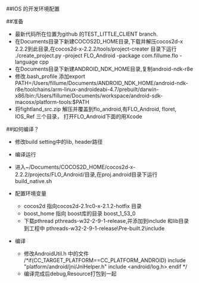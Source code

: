 ﻿##IOS 的开发环境配置

##准备
* 最新代码所在位置为github 的TEST_LITTLE_CLIENT branch.
* 在Documents目录下新建COCOS2D_HOME目录,下载并解压cocos2d-x 2.2.2到此目录,在cocos2d-x-2.2.2/tools/project-creater 目录下运行 ./create_project.py -project FLO_Android -package com.fillume.flo -language cpp
* 在Documents目录下新建ANDROID_NDK_HOME目录,复制android-ndk-r8e
* 修改.bash_profile 添加export PATH=/Users/fillume/Documents/ANDROID_NDK_HOME/android-ndk-r8e/toolchains/arm-linux-androideabi-4.7/prebuilt/darwin-x86/bin:/Users/fillume/Documents/workspace/android-sdk-macosx/platform-tools:$PATH
* 将fightland_src.zip 解压并覆盖到flo_android,有FLO_Android, floret, IOS_Ref 三个目录， 打开FLO_Android下面的用Xcode

##如何编译？
* 修改build setting中的lib, header路径
* 编译运行

* 进入~/Documents/COCOS2D_HOME/cocos2d-x-2.2.2/projects/FLO_Android/目录,在proj.android目录下运行build_native.sh

* 配置环境变量
    * cocos2d 指向cocos2d-2.1rc0-x-2.1.2-hotfix 目录
    * boost_home 指向 boost库的目录 boost_1_53_0
	* 下载pthread pthreads-w32-2-9-1-release,并添加到include 和lib目录到工程中 pthreads-w32-2-9-1-release\Pre-built.2\include
* 编译
    * 修改AndroidUtil.h 中的文件
    /*if(CC_TARGET_PLATFORM==CC_PLATFORM_ANDROID)
    include "platform/android/jni/JniHelper.h"
    include <android/log.h>
    endif
    */
   * 编译完成后debug,Resource打包到一起
